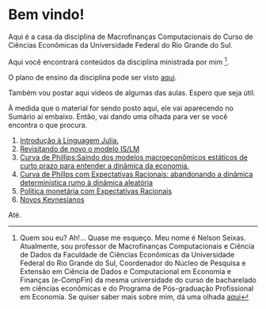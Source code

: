 # Bem vindo!

Aqui é a casa da disciplina de Macrofinanças Computacionais do Curso de Ciências Econômicas da Universidade Federal do Rio Grande do Sul.

Aqui você encontrará conteúdos da disciplina  ministrada por mim [^1].

O plano de ensino da disciplina pode ser visto [aqui](https://docs.google.com/document/d/1FQFYzJR_xu-IlDh-rPIKJ7XmGjQdj5NcEVEFPP9vUQQ/edit?usp=sharing).

Também vou postar aqui videos de algumas das aulas.  Espero que seja útil.

À medida que o material for sendo posto aqui, ele vai aparecendo no Sumário aí embaixo.  Então, vai dando uma olhada para ver se você encontra o que procura.


1. [Introdução à Linguagem Julia.](introjulia.md)
2. [Revisitando de novo o modelo IS/LM](islm.md)
3. [Curva de Phillips:Saindo dos modelos macroeconômicos estáticos de curto prazo para entender a dinâmica da economia.](phillips.md)
4. [Curva de Phillps com Expectativas Racionais: abandonando a dinâmica determinística rumo à dinâmica aleatória](lucasRapping.md)
5. [Política monetária com Expectativas Racionais](polmonExpectativasRacionais.md)
6. [Novos Keynesianos](novosKeynesianos.md)




Até.



[^1]: Quem sou eu?  Ah!...  Quase me esqueço.  Meu nome é Nelson Seixas.  Atualmente, sou professor de Macrofinanças Computacionais e Ciência de Dados da Faculdade de Ciências Econômicas da Universidade Federal do Rio Grande do Sul, Coordenador do Núcleo de Pesquisa e Extensão em Ciência de Dados e Computacional em Economia e Finanças (e-CompFin) da mesma universidade do curso de bacharelado em ciências econômicas e do Programa de Pós-graduação Profissional em Economia.  Se quiser saber mais sobre mim, dá uma olhada [aqui](https://professor.ufrgs.br/nelsonseixas)


